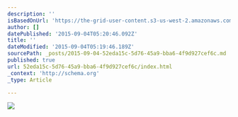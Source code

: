 ```yaml
---
description: ''
isBasedOnUrl: 'https://the-grid-user-content.s3-us-west-2.amazonaws.com/b929bf45-c59a-4a3a-88dc-7cfd70009967.gif'
author: []
datePublished: '2015-09-04T05:20:46.092Z'
title: ''
dateModified: '2015-09-04T05:19:46.189Z'
sourcePath: _posts/2015-09-04-52eda15c-5d76-45a9-bba6-4f9d927cef6c.md
published: true
url: 52eda15c-5d76-45a9-bba6-4f9d927cef6c/index.html
_context: 'http://schema.org'
_type: Article

---
```

![](https://the-grid-user-content.s3-us-west-2.amazonaws.com/b929bf45-c59a-4a3a-88dc-7cfd70009967.gif)